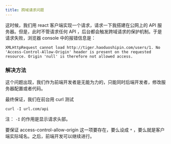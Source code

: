 ```yaml
---
title: 跨域请求问题
---
```


这时候，我们用 react 客户端实现一个请求，请求一下我搭建在公网上的 API 服务器。但是，此时不管请求任何 API ，后台都会触发跨域请求的保护机制。于是请求失败，浏览器 console 中的报错信息是：

```
XMLHttpRequest cannot load http://tiger.haoduoshipin.com/users/1. No 'Access-Control-Allow-Origin' header is present on the requested resource. Origin 'null' is therefore not allowed access.
```


### 解决方法

这个问题出现，我们作为前端开发者是无能为力的，只能同时后端开发者，修改服务器配置或者代码。


最终保证，我们在前台用 curl 测试

```
curl -I url.com/api
```

注： `-I` 的作用是显示请求头部。

要保证 access-control-allow-origin 这一项要存在，要么设成 `*` ，要么就是客户端实际域名。之后，前端开发可以继续进行。
